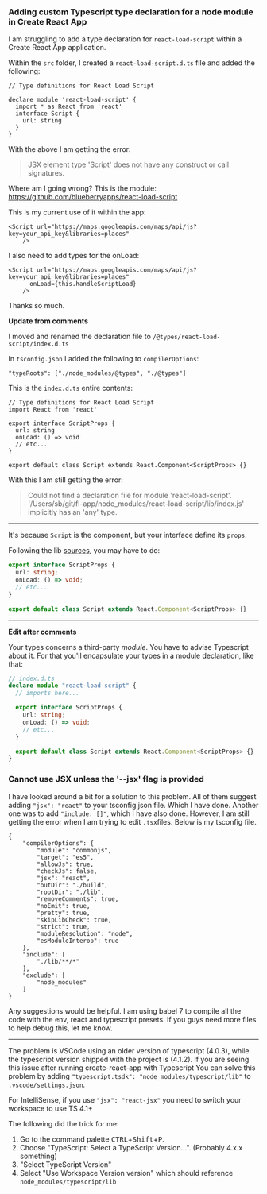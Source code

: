 ### Adding custom Typescript type declaration for a node module in Create React App

I am struggling to add a type declaration for `react-load-script` within a Create React App application.

Within the `src` folder, I created a `react-load-script.d.ts` file and added the following:

    // Type definitions for React Load Script

    declare module 'react-load-script' {
      import * as React from 'react'
      interface Script {
        url: string
      }
    }

With the above I am getting the error:

> JSX element type 'Script' does not have any construct or call
> signatures.

Where am I going wrong? This is the module: https://github.com/blueberryapps/react-load-script

This is my current use of it within the app:

    <Script url="https://maps.googleapis.com/maps/api/js?                               key=your_api_key&libraries=places"
        />

I also need to add types for the onLoad:

    <Script url="https://maps.googleapis.com/maps/api/js?                               key=your_api_key&libraries=places"
          onLoad={this.handleScriptLoad}
        />

Thanks so much.

**Update from comments**

I moved and renamed the declaration file to `/@types/react-load-script/index.d.ts`

In `tsconfig.json` I added the following to `compilerOptions`:

`"typeRoots": ["./node_modules/@types", "./@types"]`

This is the `index.d.ts` entire contents:

    // Type definitions for React Load Script
    import React from 'react'

    export interface ScriptProps {
      url: string
      onLoad: () => void
      // etc...
    }

    export default class Script extends React.Component<ScriptProps> {}

With this I am still getting the error:

> Could not find a declaration file for module 'react-load-script'.
> '/Users/sb/git/fl-app/node_modules/react-load-script/lib/index.js'
> implicitly has an 'any' type.

---

It's because `Script` is the component, but your interface define its `props`.

Following the lib [sources](https://github.com/blueberryapps/react-load-script/blob/master/src/index.jsx), you may have to do:

```typescript
export interface ScriptProps {
  url: string;
  onLoad: () => void;
  // etc...
}

export default class Script extends React.Component<ScriptProps> {}
```

---

**Edit after comments**

Your types concerns a third-party _module_. You have to advise Typescript about it. For that you'll encapsulate your types in a module declaration, like that:

```typescript
// index.d.ts
declare module "react-load-script" {
  // imports here...

  export interface ScriptProps {
    url: string;
    onLoad: () => void;
    // etc...
  }

  export default class Script extends React.Component<ScriptProps> {}
}
```

### Cannot use JSX unless the '--jsx' flag is provided

I have looked around a bit for a solution to this problem. All of them suggest adding `"jsx": "react"` to your tsconfig.json file. Which I have done. Another one was to add `"include: []"`, which I have also done. However, I am still getting the error when I am trying to edit `.tsx`files. Below is my tsconfig file.

    {
        "compilerOptions": {
            "module": "commonjs",
            "target": "es5",
            "allowJs": true,
            "checkJs": false,
            "jsx": "react",
            "outDir": "./build",
            "rootDir": "./lib",
            "removeComments": true,
            "noEmit": true,
            "pretty": true,
            "skipLibCheck": true,
            "strict": true,
            "moduleResolution": "node",
            "esModuleInterop": true
        },
        "include": [
            "./lib/**/*"
        ],
        "exclude": [
            "node_modules"
        ]
    }

Any suggestions would be helpful. I am using babel 7 to compile all the code with the env, react and typescript presets. If you guys need more files to help debug this, let me know.

---

The problem is VSCode using an older version of typescript (4.0.3), while the typescript version shipped with the project is (4.1.2).
If you are seeing this issue after running create-react-app with Typescript You can solve this problem by adding `"typescript.tsdk": "node_modules/typescript/lib"` to `.vscode/settings.json`.

For IntelliSense, if you use `"jsx": "react-jsx"` you need to switch your workspace to use TS 4.1+

The following did the trick for me:

1. Go to the command palette <kbd>CTRL</kbd>+<kbd>Shift</kbd>+<kbd>P</kbd>.
2. Choose "TypeScript: Select a TypeScript Version...". (Probably 4.x.x something)
3. "Select TypeScript Version"
4. Select "Use Workspace Version version" which should reference `node_modules/typescript/lib`
